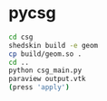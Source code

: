 # pycsg

```bash
cd csg
shedskin build -e geom
cp build/geom.so .
cd ..
python csg_main.py
paraview output.vtk
(press 'apply')
```
